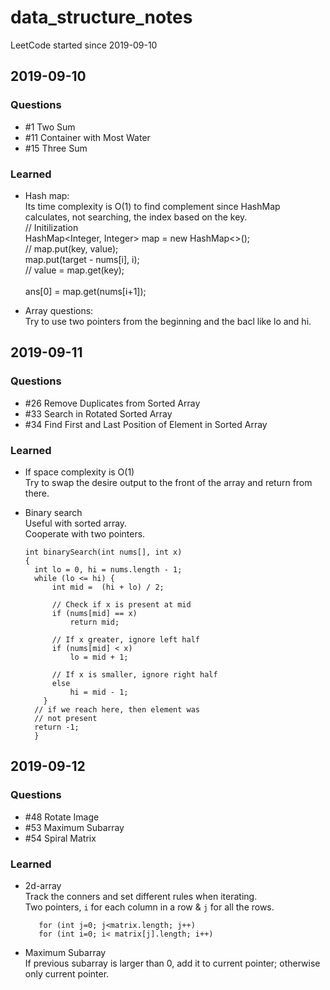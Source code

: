 # data_structure_notes
LeetCode started since 2019-09-10

## 2019-09-10

### Questions
* #1 Two Sum
* #11 Container with Most Water
* #15 Three Sum

### Learned

* Hash map:
  <br /> Its time complexity is O(1) to find complement since HashMap calculates, not searching, the index based on the key.
    <br /> // Initilization
    <br /> HashMap<Integer, Integer> map = new HashMap<>(); 
    <br /> // map.put(key, value);
    <br /> map.put(target - nums[i], i);
    <br /> // value = map.get(key);   	
    <br /> ans[0] = map.get(nums[i+1]); 		      

* Array questions:
  <br /> Try to use two pointers from the beginning and the bacl like lo and hi.

## 2019-09-11

### Questions
* #26 Remove Duplicates from Sorted Array
* #33 Search in Rotated Sorted Array
* #34 Find First and Last Position of Element in Sorted Array

### Learned

* If space complexity is O(1)
  <br /> Try to swap the desire output to the front of the array and return from there.

* Binary search
  <br /> Useful with sorted array. 
  <br /> Cooperate with two pointers.
    <html>
      <head>
      </head>
    </html>
    
      int binarySearch(int nums[], int x) 
      { 
        int lo = 0, hi = nums.length - 1; 
        while (lo <= hi) { 
            int mid =  (hi + lo) / 2; 
            
            // Check if x is present at mid 
            if (nums[mid] == x) 
                return mid; 
  
            // If x greater, ignore left half 
            if (nums[mid] < x) 
                lo = mid + 1; 
  
            // If x is smaller, ignore right half 
            else
                hi = mid - 1; 
          } 
        // if we reach here, then element was 
        // not present 
        return -1; 
        }

## 2019-09-12

### Questions
* #48 Rotate Image
* #53 Maximum Subarray  
* #54 Spiral Matrix

### Learned

* 2d-array
  <br /> Track the conners and set different rules when iterating.
  <br /> Two pointers, `i` for each column in a row & `j` for all the rows.
  ```
     for (int j=0; j<matrix.length; j++)
     for (int i=0; i< matrix[j].length; i++)
  ```
* Maximum Subarray
  <br /> If previous subarray is larger than 0, add it to current pointer; otherwise only current pointer.
